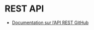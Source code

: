 # REST API


- [Documentation sur l’API REST GitHub](https://docs.github.com/fr/rest/quickstart?apiVersion=2022-11-28)